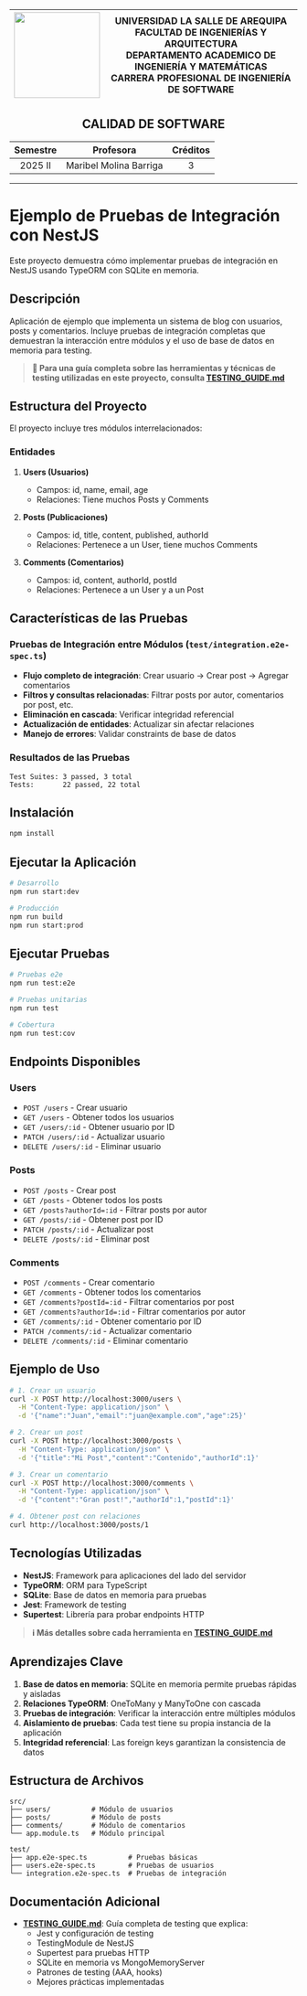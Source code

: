 <div align="center">
<table>
    <thead>
        <tr>
            <th>
                <img src="https://github.com/RodrigoStranger/imagenes-la-salle/blob/main/logo_secundario_color.png?raw=true" width="150"/>
            </th>
            <th>
                <span style="font-weight:bold;">UNIVERSIDAD LA SALLE DE AREQUIPA</span><br />
                <span style="font-weight:bold;">FACULTAD DE INGENIERÍAS Y ARQUITECTURA</span><br />
                <span style="font-weight:bold;">DEPARTAMENTO ACADEMICO DE INGENIERÍA Y MATEMÁTICAS</span><br />
                <span style="font-weight:bold;">CARRERA PROFESIONAL DE INGENIERÍA DE SOFTWARE</span>
            </th>
        </tr>
    </thead>
</table>
</div>

<div align="center">
  <h2 style="font-weight:bold;">CALIDAD DE SOFTWARE</h2>
</div>

<div align="center">
<table>
    <thead>
        <tr>
            <th><strong>Semestre</strong></th>
            <th><strong>Profesora</strong></th>
            <th><strong>Créditos</strong></th>
        </tr>
    </thead>
    <tbody>
        <tr>
            <td align="center">2025 II</td>
            <td align="center">Maribel Molina Barriga</td>
            <td align="center">3</td>
        </tr>
    </tbody>
</table>
</div>

---

# Ejemplo de Pruebas de Integración con NestJS

Este proyecto demuestra cómo implementar pruebas de integración en NestJS usando TypeORM con SQLite en memoria.

## Descripción

Aplicación de ejemplo que implementa un sistema de blog con usuarios, posts y comentarios. Incluye pruebas de integración completas que demuestran la interacción entre módulos y el uso de base de datos en memoria para testing.

> **📖 Para una guía completa sobre las herramientas y técnicas de testing utilizadas en este proyecto, consulta [TESTING_GUIDE.md](./TESTING_GUIDE.md)**

## Estructura del Proyecto

El proyecto incluye tres módulos interrelacionados:

### Entidades

1. **Users (Usuarios)**
   - Campos: id, name, email, age
   - Relaciones: Tiene muchos Posts y Comments

2. **Posts (Publicaciones)**
   - Campos: id, title, content, published, authorId
   - Relaciones: Pertenece a un User, tiene muchos Comments

3. **Comments (Comentarios)**
   - Campos: id, content, authorId, postId
   - Relaciones: Pertenece a un User y a un Post

## Características de las Pruebas

### Pruebas de Integración entre Módulos (`test/integration.e2e-spec.ts`)

- **Flujo completo de integración**: Crear usuario → Crear post → Agregar comentarios
- **Filtros y consultas relacionadas**: Filtrar posts por autor, comentarios por post, etc.
- **Eliminación en cascada**: Verificar integridad referencial
- **Actualización de entidades**: Actualizar sin afectar relaciones
- **Manejo de errores**: Validar constraints de base de datos

### Resultados de las Pruebas

```
Test Suites: 3 passed, 3 total
Tests:       22 passed, 22 total
```

## Instalación

```bash
npm install
```

## Ejecutar la Aplicación

```bash
# Desarrollo
npm run start:dev

# Producción
npm run build
npm run start:prod
```

## Ejecutar Pruebas

```bash
# Pruebas e2e
npm run test:e2e

# Pruebas unitarias
npm run test

# Cobertura
npm run test:cov
```

## Endpoints Disponibles

### Users
- `POST /users` - Crear usuario
- `GET /users` - Obtener todos los usuarios
- `GET /users/:id` - Obtener usuario por ID
- `PATCH /users/:id` - Actualizar usuario
- `DELETE /users/:id` - Eliminar usuario

### Posts
- `POST /posts` - Crear post
- `GET /posts` - Obtener todos los posts
- `GET /posts?authorId=:id` - Filtrar posts por autor
- `GET /posts/:id` - Obtener post por ID
- `PATCH /posts/:id` - Actualizar post
- `DELETE /posts/:id` - Eliminar post

### Comments
- `POST /comments` - Crear comentario
- `GET /comments` - Obtener todos los comentarios
- `GET /comments?postId=:id` - Filtrar comentarios por post
- `GET /comments?authorId=:id` - Filtrar comentarios por autor
- `GET /comments/:id` - Obtener comentario por ID
- `PATCH /comments/:id` - Actualizar comentario
- `DELETE /comments/:id` - Eliminar comentario

## Ejemplo de Uso

```bash
# 1. Crear un usuario
curl -X POST http://localhost:3000/users \
  -H "Content-Type: application/json" \
  -d '{"name":"Juan","email":"juan@example.com","age":25}'

# 2. Crear un post
curl -X POST http://localhost:3000/posts \
  -H "Content-Type: application/json" \
  -d '{"title":"Mi Post","content":"Contenido","authorId":1}'

# 3. Crear un comentario
curl -X POST http://localhost:3000/comments \
  -H "Content-Type: application/json" \
  -d '{"content":"Gran post!","authorId":1,"postId":1}'

# 4. Obtener post con relaciones
curl http://localhost:3000/posts/1
```

## Tecnologías Utilizadas

- **NestJS**: Framework para aplicaciones del lado del servidor
- **TypeORM**: ORM para TypeScript
- **SQLite**: Base de datos en memoria para pruebas
- **Jest**: Framework de testing
- **Supertest**: Librería para probar endpoints HTTP

> **ℹ️ Más detalles sobre cada herramienta en [TESTING_GUIDE.md](./TESTING_GUIDE.md)**

## Aprendizajes Clave

1. **Base de datos en memoria**: SQLite en memoria permite pruebas rápidas y aisladas
2. **Relaciones TypeORM**: OneToMany y ManyToOne con cascada
3. **Pruebas de integración**: Verificar la interacción entre múltiples módulos
4. **Aislamiento de pruebas**: Cada test tiene su propia instancia de la aplicación
5. **Integridad referencial**: Las foreign keys garantizan la consistencia de datos

## Estructura de Archivos

```
src/
├── users/          # Módulo de usuarios
├── posts/          # Módulo de posts
├── comments/       # Módulo de comentarios
└── app.module.ts   # Módulo principal

test/
├── app.e2e-spec.ts          # Pruebas básicas
├── users.e2e-spec.ts        # Pruebas de usuarios
└── integration.e2e-spec.ts  # Pruebas de integración
```

## Documentación Adicional

- **[TESTING_GUIDE.md](./TESTING_GUIDE.md)**: Guía completa de testing que explica:
  - Jest y configuración de testing
  - TestingModule de NestJS
  - Supertest para pruebas HTTP
  - SQLite en memoria vs MongoMemoryServer
  - Patrones de testing (AAA, hooks)
  - Mejores prácticas implementadas
